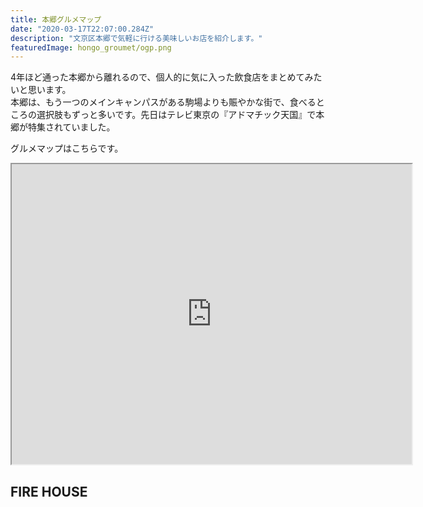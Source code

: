```yaml
---
title: 本郷グルメマップ
date: "2020-03-17T22:07:00.284Z"
description: "文京区本郷で気軽に行ける美味しいお店を紹介します。"
featuredImage: hongo_groumet/ogp.png
---
```


4年ほど通った本郷から離れるので、個人的に気に入った飲食店をまとめてみたいと思います。  
本郷は、もう一つのメインキャンパスがある駒場よりも賑やかな街で、食べるところの選択肢もずっと多いです。先日はテレビ東京の『アドマチック天国』で本郷が特集されていました。  

グルメマップはこちらです。
<iframe src="https://www.google.com/maps/d/u/0/embed?mid=1ePzELkCDlWLGRKNQ8PMeHqMV29h27yT_" width="640" height="480"></iframe>

## FIRE HOUSE
